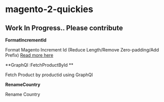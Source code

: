 # magento-2-quickies

## Work In Progress.. Please contribute

**FormatIncrementId**

Format Magento Increment Id (Reduce Length/Remove Zero-padding/Add Prefix) [Read more here](https://www.classyllama.com/blog/m2-incrementid)

**GraphQl :FetchProductById **

Fetch Product by productid using GraphQl

**RenameCountry**

Rename Country
